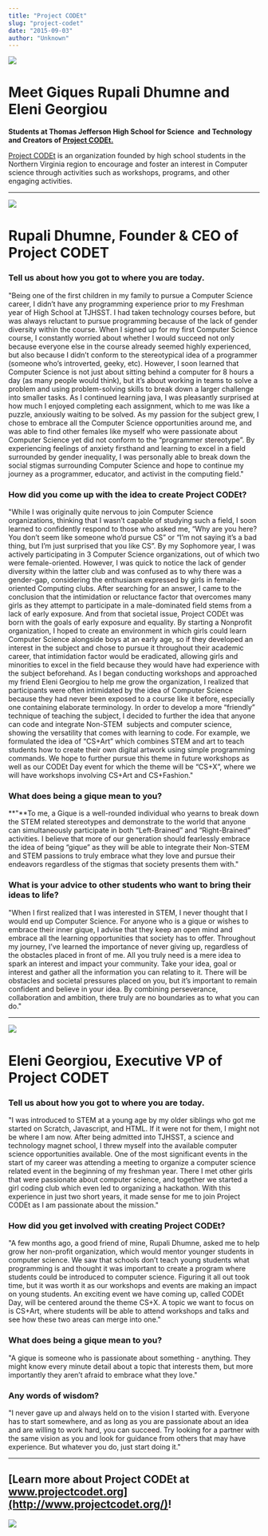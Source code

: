 ```yaml
---
title: "Project CODEt"
slug: "project-codet"
date: "2015-09-03"
author: "Unknown"
---
```


![](https://images.squarespace-cdn.com/content/v1/525f99bee4b09c141b6f8b0c/1441313600096-V6ANHI6XEFXFTQ0970X7/image-asset.jpeg?format=original)

# Meet Giques Rupali Dhumne and Eleni Georgiou

**Students at Thomas Jefferson High School for Science  and Technology and Creators of [Project CODEt.](http://www.projectcodet.org/)**

[Project CODEt](http://www.projectcodet.org/) is an organization founded by high school students in the Northern Virginia region to encourage and foster an interest in Computer science through activities such as workshops, programs, and other engaging activities.

* * *

![](https://images.squarespace-cdn.com/content/v1/525f99bee4b09c141b6f8b0c/1441318471183-NJR3M73C1UZPH9WHXX0O/image-asset.jpeg?format=original)

# Rupali Dhumne, Founder & CEO of Project CODET

### **Tell us about how you got to where you are today.**

"Being one of the first children in my family to pursue a Computer Science career, I didn’t have any programming experience prior to my Freshman year of High School at TJHSST. I had taken technology courses before, but was always reluctant to pursue programming because of the lack of gender diversity within the course. When I signed up for my first Computer Science course, I constantly worried about whether I would succeed not only because everyone else in the course already seemed highly experienced, but also because I didn’t conform to the stereotypical idea of a programmer (someone who’s introverted, geeky, etc). However, I soon learned that Computer Science is not just about sitting behind a computer for 8 hours a day (as many people would think), but it’s about working in teams to solve a problem and using problem-solving skills to break down a larger challenge into smaller tasks. As I continued learning java, I was pleasantly surprised at how much I enjoyed completing each assignment, which to me was like a puzzle, anxiously waiting to be solved. As my passion for the subject grew, I chose to embrace all the Computer Science opportunities around me, and was able to find other females like myself who were passionate about Computer Science yet did not conform to the “programmer stereotype”. By experiencing feelings of anxiety firsthand and learning to excel in a field surrounded by gender inequality, I was personally able to break down the social stigmas surrounding Computer Science and hope to continue my journey as a programmer, educator, and activist in the computing field."

### **How did you come up with the idea to create Project CODEt?**

"While I was originally quite nervous to join Computer Science organizations, thinking that I wasn’t capable of studying such a field, I soon learned to confidently respond to those who asked me, “Why are you here? You don’t seem like someone who’d pursue CS” or “I’m not saying it’s a bad thing, but I’m just surprised that you like CS”. By my Sophomore year, I was actively participating in 3 Computer Science organizations, out of which two were female-oriented. However, I was quick to notice the lack of gender diversity within the latter club and was confused as to why there was a gender-gap, considering the enthusiasm expressed by girls in female-oriented Computing clubs. After searching for an answer, I came to the conclusion that the intimidation or reluctance factor that overcomes many girls as they attempt to participate in a male-dominated field stems from a lack of early exposure. And from that societal issue, Project CODEt was born with the goals of early exposure and equality. By starting a Nonprofit organization, I hoped to create an environment in which girls could learn Computer Science alongside boys at an early age, so if they developed an interest in the subject and chose to pursue it throughout their academic career, that intimidation factor would be eradicated, allowing girls and minorities to excel in the field because they would have had experience with the subject beforehand. As I began conducting workshops and approached my friend Eleni Georgiou to help me grow the organization, I realized that participants were often intimidated by the idea of Computer Science because they had never been exposed to a course like it before, especially one containing elaborate terminology. In order to develop a more “friendly” technique of teaching the subject, I decided to further the idea that anyone can code and integrate Non-STEM  subjects and computer science, showing the versatility that comes with learning to code. For example, we formulated the idea of “CS+Art” which combines STEM and art to teach students how to create their own digital artwork using simple programming commands. We hope to further pursue this theme in future workshops as well as our CODEt Day event for which the theme will be “CS+X”, where we will have workshops involving CS+Art and CS+Fashion."

### **What does being a gique mean to you?**

**"**To me, a Gique is a well-rounded individual who yearns to break down the STEM related stereotypes and demonstrate to the world that anyone can simultaneously participate in both “Left-Brained” and “Right-Brained” activities. I believe that more of our generation should fearlessly embrace the idea of being “gique” as they will be able to integrate their Non-STEM and STEM passions to truly embrace what they love and pursue their endeavors regardless of the stigmas that society presents them with."

### **What is your advice to other students who want to bring their ideas to life?**

"When I first realized that I was interested in STEM, I never thought that I would end up Computer Science. For anyone who is a gique or wishes to embrace their inner gique, I advise that they keep an open mind and embrace all the learning opportunities that society has to offer. Throughout my journey, I’ve learned the importance of never giving up, regardless of the obstacles placed in front of me. All you truly need is a mere idea to spark an interest and impact your community. Take your idea, goal or interest and gather all the information you can relating to it. There will be obstacles and societal pressures placed on you, but it’s important to remain confident and believe in your idea. By combining perseverance, collaboration and ambition, there truly are no boundaries as to what you can do."

* * *

![](https://images.squarespace-cdn.com/content/v1/525f99bee4b09c141b6f8b0c/1441318492871-SPO0JXJOU7H6QR6QNT7B/image-asset.jpeg?format=original)

# Eleni Georgiou, Executive VP of Project CODET

### **Tell us about how you got to where you are today.**

"I was introduced to STEM at a young age by my older siblings who got me started on Scratch, Javascript, and HTML. If it were not for them, I might not be where I am now. After being admitted into TJHSST, a science and technology magnet school, I threw myself into the available computer science opportunities available. One of the most significant events in the start of my career was attending a meeting to organize a computer science related event in the beginning of my freshman year. There I met other girls that were passionate about computer science, and together we started a girl coding club which even led to organizing a hackathon. With this experience in just two short years, it made sense for me to join Project CODEt as I am passionate about the mission."

### **How did you get involved with creating Project CODEt?**

"A few months ago, a good friend of mine, Rupali Dhumne, asked me to help grow her non-profit organization, which would mentor younger students in computer science. We saw that schools don’t teach young students what programming is and thought it was important to create a program where students could be introduced to computer science. Figuring it all out took time, but it was worth it as our workshops and events are making an impact on young students. An exciting event we have coming up, called CODEt Day, will be centered around the theme CS+X. A topic we want to focus on is CS+Art, where students will be able to attend workshops and talks and see how these two areas can merge into one."

### **What does being a gique mean to you?**

"A gique is someone who is passionate about something - anything. They might know every minute detail about a topic that interests them, but more importantly they aren’t afraid to embrace what they love."

### **Any words of wisdom?**

"I never gave up and always held on to the vision I started with. Everyone has to start somewhere, and as long as you are passionate about an idea and are willing to work hard, you can succeed. Try looking for a partner with the same vision as you and look for guidance from others that may have experience. But whatever you do, just start doing it."

* * *

## [Learn more about Project CODEt at www.projectcodet.org](http://www.projectcodet.org/)!

[![](https://images.squarespace-cdn.com/content/v1/525f99bee4b09c141b6f8b0c/1441313616331-M5BBYJGTKJ4TAHOSPA8P/image-asset.png?format=original)](http://www.projectcodet.org/)